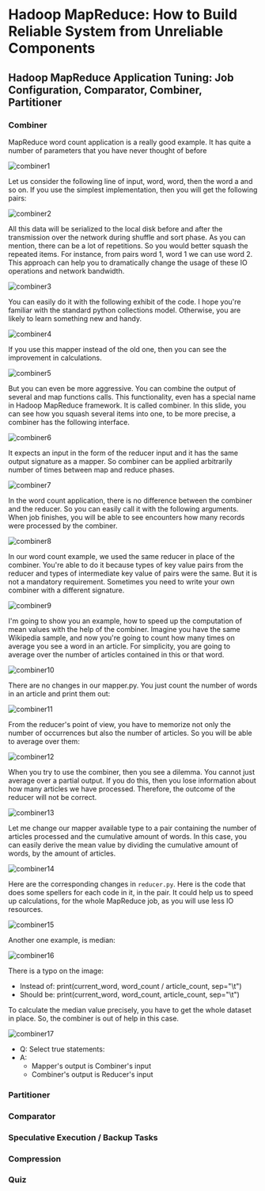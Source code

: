 # Hadoop MapReduce: How to Build Reliable System from Unreliable Components

## Hadoop MapReduce Application Tuning: Job Configuration, Comparator, Combiner, Partitioner

### Combiner

MapReduce word count application is a really good example. 
It has quite a number of parameters that you have never thought of before

![combiner1](/Images/1_Big_Data_Essentials/Week_2/combiner_1.png)

Let us consider the following line of input, word, word, then the word a and so on. 
If you use the simplest implementation, then you will get the following pairs: 

![combiner2](/Images/1_Big_Data_Essentials/Week_2/combiner_2.png)

All this data will be serialized to the local disk before and after the transmission over the network during shuffle and sort phase. 
As you can mention, there can be a lot of repetitions. 
So you would better squash the repeated items. 
For instance, from pairs word 1, word 1 we can use word 2. 
This approach can help you to dramatically change the usage of these IO operations and network bandwidth.

![combiner3](/Images/1_Big_Data_Essentials/Week_2/combiner_3.png)

You can easily do it with the following exhibit of the code. 
I hope you're familiar with the standard python collections model. 
Otherwise, you are likely to learn something new and handy.

![combiner4](/Images/1_Big_Data_Essentials/Week_2/combiner_4.png)

If you use this mapper instead of the old one, then you can see the improvement in calculations.

![combiner5](/Images/1_Big_Data_Essentials/Week_2/combiner_5.png)

But you can even be more aggressive. 
You can combine the output of several and map functions calls. 
This functionality, even has a special name in Hadoop MapReduce framework. 
It is called combiner. 
In this slide, you can see how you squash several items into one, to be more precise, a combiner has the following interface.

![combiner6](/Images/1_Big_Data_Essentials/Week_2/combiner_6.png)

It expects an input in the form of the reducer input and it has the same output signature as a mapper. 
So combiner can be applied arbitrarily number of times between map and reduce phases.

![combiner7](/Images/1_Big_Data_Essentials/Week_2/combiner_7.png)

In the word count application, there is no difference between the combiner and the reducer. 
So you can easily call it with the following arguments. 
When job finishes, you will be able to see encounters how many records were processed by the combiner. 

![combiner8](/Images/1_Big_Data_Essentials/Week_2/combiner_8.png)

In our word count example, we used the same reducer in place of the combiner. 
You're able to do it because types of key value pairs from the reducer and types of intermediate key value of pairs were the same. 
But it is not a mandatory requirement. 
Sometimes you need to write your own combiner with a different signature. 

![combiner9](/Images/1_Big_Data_Essentials/Week_2/combiner_9.png)

I'm going to show you an example, how to speed up the computation of mean values with the help of the combiner. 
Imagine you have the same Wikipedia sample, and now you're going to count how many times on average you see a word in an article. 
For simplicity, you are going to average over the number of articles contained in this or that word. 

![combiner10](/Images/1_Big_Data_Essentials/Week_2/combiner_10.png)

There are no changes in our mapper.py. 
You just count the number of words in an article and print them out:

![combiner11](/Images/1_Big_Data_Essentials/Week_2/combiner_11.png)

From the reducer's point of view, you have to memorize not only the number of occurrences but also the number of articles. 
So you will be able to average over them:

![combiner12](/Images/1_Big_Data_Essentials/Week_2/combiner_12.png)

When you try to use the combiner, then you see a dilemma. 
You cannot just average over a partial output. 
If you do this, then you lose information about how many articles we have processed. 
Therefore, the outcome of the reducer will not be correct.

![combiner13](/Images/1_Big_Data_Essentials/Week_2/combiner_13.png)

Let me change our mapper available type to a pair containing the number of articles processed and the cumulative amount of words. 
In this case, you can easily derive the mean value by dividing the cumulative amount of words, by the amount of articles.

![combiner14](/Images/1_Big_Data_Essentials/Week_2/combiner_14.png)

Here are the corresponding changes in `reducer.py`. 
Here is the code that does some spellers for each code in it, in the pair. 
It could help us to speed up calculations, for the whole MapReduce job, as you will use less IO resources. 

![combiner15](/Images/1_Big_Data_Essentials/Week_2/combiner_15.png)

Another one example, is median:

![combiner16](/Images/1_Big_Data_Essentials/Week_2/combiner_16.png)

There is a typo on the image:
* Instead of: print(current_word, word_count / article_count, sep="\t")
* Should be: print(current_word, word_count, article_count, sep="\t")

To calculate the median value precisely, you have to get the whole dataset in place. 
So, the combiner is out of help in this case. 

![combiner17](/Images/1_Big_Data_Essentials/Week_2/combiner_17.png)

* Q: Select true statements:
* A:
    * Mapper's output is Combiner's input
    * Combiner's output is Reducer's input

### Partitioner

### Comparator

### Speculative Execution / Backup Tasks

### Compression

### Quiz